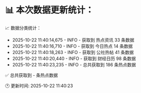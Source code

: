 📊 本次数据更新统计：
==========================

📈 数据分类统计：
- 2025-10-22 11:40:14,675 - INFO - 获取到 热点资讯 33 条数据
- 2025-10-22 11:40:16,710 - INFO - 获取到 今日热点 14 条数据
- 2025-10-22 11:40:18,263 - INFO - 获取到 公社热帖 41 条数据
- 2025-10-22 11:40:20,440 - INFO - 获取到 财经日历 98 条数据
- 2025-10-22 11:40:23,235 - INFO - 总共获取到 186 条热点数据

✅ 总共获取到 - 条热点数据

🕐 更新时间: 2025-10-22 11:40:23
